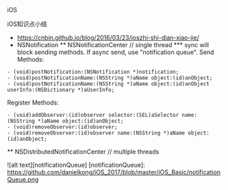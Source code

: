 iOS

iOS知识点小结
* https://cnbin.github.io/blog/2016/03/23/ioszhi-shi-dian-xiao-jie/
* NSNotification
** NSNotificationCenter // single thread
*** sync will block sending methods. If async send, use "notification queue".
Send Methods:
```
- (void)postNotification:(NSNotification *)notification;
- (void)postNotificationName:(NSString *)aName object:(id)anObject;
- (void)postNotificationName:(NSString *)aName object:(id)anObject userInfo:(NSDictionary *)aUserInfo;
```
Register Methods:
```
- (void)addObserver:(id)observer selector:(SEL)aSelector name:(NSString *)aName object:(id)anObject;
- (void)removeObserver:(id)observer;
- (void)removeObserver:(id)observer name:(NSString *)aName object:(id)anObject;
```
** NSDistributedNotificationCenter // multiple threads

![alt text][notificationQueue]
[notificationQueue]: https://github.com/danielkong/iOS_2017/blob/master/iOS_Basic/notificationQueue.png


